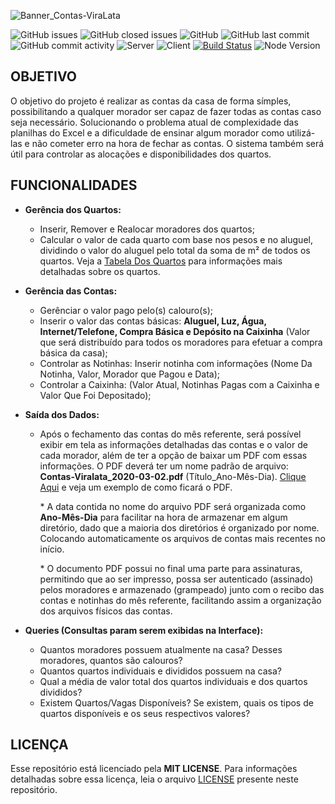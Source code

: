 ![Banner_Contas-ViraLata](https://user-images.githubusercontent.com/38081852/75180453-00f4d400-571b-11ea-85a7-d3a83f830352.png)

![GitHub issues](https://img.shields.io/github/issues-raw/x0n4d0/contas-viralata?color=green) ![GitHub closed issues](https://img.shields.io/github/issues-closed-raw/x0n4d0/contas-viralata?color=red) ![GitHub](https://img.shields.io/github/license/x0n4d0/contas-viralata?color=yellow) ![GitHub last commit](https://img.shields.io/github/last-commit/x0n4d0/contas-viralata) ![GitHub commit activity](https://img.shields.io/github/commit-activity/m/x0n4d0/contas-viralata) ![Server](https://img.shields.io/badge/server-Node%20%7C%20TypeScript-informational) ![Client](https://img.shields.io/badge/client-React-blueviolet) [![Build Status](https://travis-ci.org/x0n4d0/contas-viralata.png?branch=master)](https://travis-ci.org/x0n4d0/contas-viralata) ![Node Version](https://img.shields.io/badge/node-12.16.1-critical)

<!--
![Netlify](https://img.shields.io/netlify/id)

[![Heroku CI Status](https://{deployed app name}.herokuapp.com/last.svg)](https://dashboard.heroku.com/pipelines/{pipeline ID}/tests)
-->

## **OBJETIVO**

O objetivo do projeto é realizar as contas da casa de forma símples, possibilitando a qualquer morador ser capaz de fazer todas as contas caso seja necessário. Solucionando o problema atual de complexidade das planilhas do Excel e a dificuldade de ensinar algum morador como utilizá-las e não cometer erro na hora de fechar as contas. O sistema também será útil para controlar as alocações e disponibilidades dos quartos.

## **FUNCIONALIDADES**

- **Gerência dos Quartos:**

  - Inserir, Remover e Realocar moradores dos quartos;
  - Calcular o valor de cada quarto com base nos pesos e no aluguel, dividindo o valor do aluguel pelo total da soma de m² de todos os quartos. Veja a [Tabela Dos Quartos](./docs/notes/README.bedrooms.md) para informações mais detalhadas sobre os quartos.

- **Gerência das Contas:**

  - Gerênciar o valor pago pelo(s) calouro(s);
  - Inserir o valor das contas básicas: **Aluguel, Luz, Água, Internet/Telefone, Compra Básica e Depósito na Caixinha** (Valor que será distribuído para todos os moradores para efetuar a compra básica da casa);
  - Controlar as Notinhas: Inserir notinha com informações (Nome Da Notinha, Valor, Morador que Pagou e Data);
  - Controlar a Caixinha: (Valor Atual, Notinhas Pagas com a Caixinha e Valor Que Foi Depositado);

- **Saída dos Dados:**

  - Após o fechamento das contas do mês referente, será possível exibir em tela as informações detalhadas das contas e o valor de cada morador, além de ter a opção de baixar um PDF com essas informações. O PDF deverá ter um nome padrão de arquivo: **Contas-Viralata_2020-03-02.pdf** (Título_Ano-Mês-Dia). [Clique Aqui](./docs/notes/README.pdf.md) e veja um exemplo de como ficará o PDF.

    \* A data contida no nome do arquivo PDF será organizada como **Ano-Mês-Dia** para facilitar na hora de armazenar em algum diretório, dado que a maioria dos diretórios é organizado por nome. Colocando automaticamente os arquivos de contas mais recentes no início.

    \* O documento PDF possui no final uma parte para assinaturas, permitindo que ao ser impresso, possa ser autenticado (assinado) pelos moradores e armazenado (grampeado) junto com o recibo das contas e notinhas do mês referente, facilitando assim a organização dos arquivos físicos das contas.

- **Queries (Consultas param serem exibidas na Interface):**

  - Quantos moradores possuem atualmente na casa? Desses moradores, quantos são calouros?
  - Quantos quartos individuais e divididos possuem na casa?
  - Qual a média de valor total dos quartos individuais e dos quartos divididos?
  - Existem Quartos/Vagas Disponíveis? Se existem, quais os tipos de quartos disponíveis e os seus respectivos valores?

## **LICENÇA**

Esse repositório está licenciado pela **MIT LICENSE**. Para informações detalhadas sobre essa licença, leia o arquivo [LICENSE](./LICENSE) presente neste repositório.
